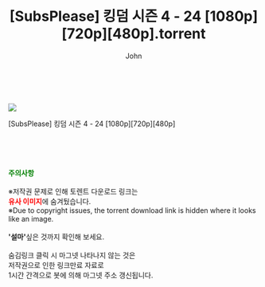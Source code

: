 ﻿---
layout: post
title:  "    [SubsPlease] 킹덤 시즌 4 - 24 [1080p][720p][480p].torrent"
author: John
categories: [ 애니/만화 ]
tags: [  ]
image: https://torrentrj55.com/uploadfile/full/6e9a1cdc6e05309745f6f7f80ae0360fec467e80.jpg 
description: "    [SubsPlease] 킹덤 시즌 4 - 24 [1080p][720p][480p] torrent 정보 공유"
toc: true
toc_sticky: true
---

<br>
<p><img src="https://torrentrj55.com/uploadfile/full/6e9a1cdc6e05309745f6f7f80ae0360fec467e80.jpg"/></p>
 [SubsPlease] 킹덤 시즌 4 - 24 [1080p][720p][480p]  
    
<br><br><br>
<p data-ke-size="size16"><b><span style="color: green;">주의사항</span></b><br /><br />※저작권 문제로 인해 토렌트 다운로드 링크는<br /><b><span style="color: red;">유사 이미지</span></b>에 숨겨뒀습니다.<br />※Due to copyright issues, the torrent download link is hidden where it looks like an image.<br /><br /><b>'설마'</b>싶은 것까지 확인해 보세요.<br /><br />숨김링크 클릭 시 마그넷 나타나지 않는 것은<br />저작권으로 인한 링크만료 자료로<br />1시간 간격으로 봇에 의해 마그넷 주소 갱신됩니다.</p>
